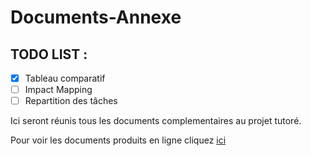 # Documents-Annexe

## TODO LIST :
- [x] Tableau comparatif
- [ ] Impact Mapping
- [ ] Repartition des tâches

Ici seront réunis tous les documents complementaires au projet tutoré.



Pour voir les documents produits en ligne cliquez
<a href="https://projet-neunoeuil.github.io/Documents-Annexe/Neunoeil/">ici</a>
